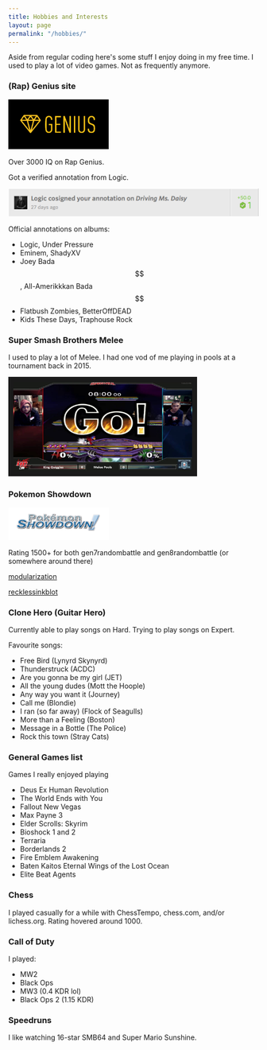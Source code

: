 ```yaml
---
title: Hobbies and Interests
layout: page
permalink: "/hobbies/"
---
```


Aside from regular coding here's some stuff I enjoy doing in my free time. I used to play a lot of video games. Not as frequently anymore.

### (Rap) Genius site

<img src="/hobbies/pictures/genius.png" width="40%" height="40%"/>

Over 3000 IQ on Rap Genius.

Got a verified annotation from Logic.

<img src="/hobbies/pictures/logic.png" />


Official annotations on albums:
- Logic, Under Pressure
- Eminem, ShadyXV
- Joey Bada$$\$\$$$, All-Amerikkkan Bada$$\$\$$$
- Flatbush Zombies, BetterOffDEAD
- Kids These Days, Traphouse Rock

### Super Smash Brothers Melee

I used to play a lot of Melee. I had one vod of me playing in pools at a tournament back in 2015.

<a href="https://www.youtube.com/watch?v=vXZtGcuJQY0"><img src="maxresdefault.jpg"
alt="" width="360" height="180" border="10"/></a>

### Pokemon Showdown

<img src="/hobbies/pictures/showdown.png" width="40%" height="40%"/>

Rating 1500+ for both gen7randombattle and gen8randombattle (or somewhere around there)

[modularization](https://pokemonshowdown.com/users/modularization)

[recklessinkblot](https://pokemonshowdown.com/users/recklessinkblot)

### Clone Hero (Guitar Hero)

Currently able to play songs on Hard. Trying to play songs on Expert.

Favourite songs:
- Free Bird (Lynyrd Skynyrd)
- Thunderstruck (ACDC)
- Are you gonna be my girl (JET)
- All the young dudes (Mott the Hoople)
- Any way you want it (Journey)
- Call me (Blondie)
- I ran (so far away) (Flock of Seagulls)
- More than a Feeling (Boston)
- Message in a Bottle (The Police)
- Rock this town (Stray Cats)

### General Games list

Games I really enjoyed playing

- Deus Ex Human Revolution
- The World Ends with You
- Fallout New Vegas
- Max Payne 3
- Elder Scrolls: Skyrim
- Bioshock 1 and 2
- Terraria
- Borderlands 2
- Fire Emblem Awakening
- Baten Kaitos Eternal Wings of the Lost Ocean
- Elite Beat Agents

### Chess

I played casually for a while with ChessTempo, chess.com, and/or lichess.org. Rating hovered around 1000.

### Call of Duty

I played:
- MW2
- Black Ops
- MW3 (0.4 KDR lol)
- Black Ops 2 (1.15 KDR)

### Speedruns

I like watching 16-star SMB64 and Super Mario Sunshine.
